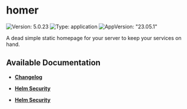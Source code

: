 # homer

![Version: 5.0.23](https://img.shields.io/badge/Version-5.0.23-informational?style=flat-square) ![Type: application](https://img.shields.io/badge/Type-application-informational?style=flat-square) ![AppVersion: "23.05.1"](https://img.shields.io/badge/AppVersion-"23.05.1"-informational?style=flat-square)

A dead simple static homepage for your server to keep your services on hand.

## Available Documentation

- [**Changelog**](CHANGELOG)

- [**Helm Security**](container-security)

- [**Helm Security**](helm-security)

